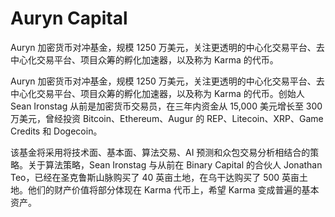 # Auryn Capital

Auryn 加密货币对冲基金，规模 1250 万美元，关注更透明的中心化交易平台、去中心化交易平台、项目众筹的孵化加速器，以及称为 Karma 的代币。

Auryn 加密货币对冲基金，规模 1250 万美元，关注更透明的中心化交易平台、去中心化交易平台、项目众筹的孵化加速器，以及称为 Karma 的代币。创始人 Sean Ironstag 从前是加密货币交易员，在三年内资金从 15,000 美元增长至 300 万美元，曾经投资 Bitcoin、Ethereum、Augur 的 REP、Litecoin、XRP、Game Credits 和 Dogecoin。

该基金将采用将技术面、基本面、算法交易、AI 预测和众包交易分析相结合的策略。关于算法策略，Sean Ironstag 与从前在 Binary Capital 的合伙人 Jonathan Teo，已经在圣克鲁斯山脉购买了 40 英亩土地，在乌干达购买了 500 英亩土地。他们的财产价值将部分体现在 Karma 代币上，希望 Karma 变成普遍的基本资产。
